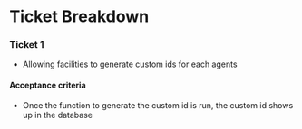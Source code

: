 # Ticket Breakdown
### Ticket 1
- Allowing facilities to generate custom ids for each agents

#### Acceptance criteria
- Once the function to generate the custom id is run, the custom id shows up in the database
